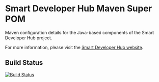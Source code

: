 # Smart Developer Hub Maven Super POM
Maven configuration details for the Java-based components of the Smart Developer Hub project.

For more information, please visit the [Smart Developer Hub website](http://www.smartdeveloperhub.org/).

## Build Status

[![Build Status](https://travis-ci.org/SmartDeveloperHub/sdh-maven.svg?branch=master)](https://travis-ci.org/SmartDeveloperHub/sdh-maven)
